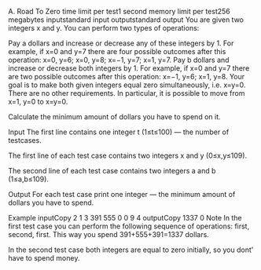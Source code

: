 A. Road To Zero
time limit per test1 second
memory limit per test256 megabytes
inputstandard input
outputstandard output
You are given two integers x and y. You can perform two types of operations:

Pay a dollars and increase or decrease any of these integers by 1. For example, if x=0 and y=7 there are four possible outcomes after this operation:
x=0, y=6;
x=0, y=8;
x=−1, y=7;
x=1, y=7.
Pay b dollars and increase or decrease both integers by 1. For example, if x=0 and y=7 there are two possible outcomes after this operation:
x=−1, y=6;
x=1, y=8.
Your goal is to make both given integers equal zero simultaneously, i.e. x=y=0. There are no other requirements. In particular, it is possible to move from x=1, y=0 to x=y=0.

Calculate the minimum amount of dollars you have to spend on it.

Input
The first line contains one integer t (1≤t≤100) — the number of testcases.

The first line of each test case contains two integers x and y (0≤x,y≤109).

The second line of each test case contains two integers a and b (1≤a,b≤109).

Output
For each test case print one integer — the minimum amount of dollars you have to spend.

Example
inputCopy
2
1 3
391 555
0 0
9 4
outputCopy
1337
0
Note
In the first test case you can perform the following sequence of operations: first, second, first. This way you spend 391+555+391=1337 dollars.

In the second test case both integers are equal to zero initially, so you dont' have to spend money.
